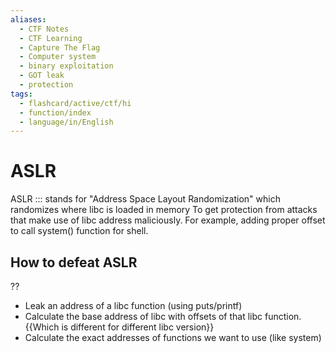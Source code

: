 ```yaml
---
aliases:
  - CTF Notes
  - CTF Learning
  - Capture The Flag
  - Computer system
  - binary exploitation
  - GOT leak
  - protection
tags:
  - flashcard/active/ctf/hi
  - function/index
  - language/in/English
---
```

# ASLR
ASLR ::: stands for "Address Space Layout Randomization" which randomizes where libc is loaded in memory <!--SR:!2024-12-12,1,230!2024-12-15,4,270-->
To get protection from attacks that make use of libc address maliciously. For example, adding proper offset to call system() function for shell.


## How to defeat ASLR
??
- Leak an address of a libc function (using puts/printf)
- Calculate the base address of libc with offsets of that libc function. {{Which is different for different libc version}}
- Calculate the exact addresses of functions we want to use (like system) <!--SR:!2024-12-14,3,250-->